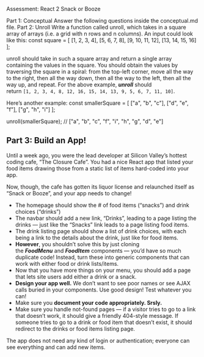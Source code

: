 Assessment: React 2 Snack or Booze

Part 1: Conceptual
Answer the following questions inside the conceptual.md file.
Part 2: Unroll
Write a function called unroll, which takes in a square array of arrays (i.e. a grid with n rows and n columns). An input could look like this:
const square = [
  [1, 2, 3, 4],
  [5, 6, 7, 8],
  [9, 10, 11, 12],
  [13, 14, 15, 16]
];

unroll should take in such a square array and return a single array containing the values in the square. You should obtain the values by traversing the square in a spiral: from the top-left corner, move all the way to the right, then all the way down, then all the way to the left, then all the way up, and repeat.
For the above example, ***unroll*** should return `[1, 2, 3, 4, 8, 12, 16, 15, 14, 13, 9, 5, 6, 7, 11, 10]`.

Here’s another example:
const smallerSquare = [
  ["a", "b", "c"],
  ["d", "e", "f"],
  ["g", "h", "i"]
];

unroll(smallerSquare); // ["a", "b", "c", "f", "i", "h", "g", "d", "e"]


## **Part 3: Build an App!**

Until a week ago, you were the lead developer at Silicon Valley’s hottest coding cafe, “The Closure Cafe”. You had a nice React app that listed your food items drawing those from a static list of items hard-coded into your app.

Now, though, the cafe has gotten its liquor license and relaunched itself as “Snack or Booze”, and your app needs to change!

- The homepage should show the # of food items (“snacks”) and drink choices (“drinks”)
- The navbar should add a new link, “Drinks”, leading to a page listing the drinks — just like the “Snacks” link leads to a page listing food items.
- The drink listing page should show a list of drink choices, with each being a link to the details about the drink, just like for food items.
- **However**, you shouldn’t solve this by just cloning the ***FoodMenu*** and ***FoodItem*** components — you’d have so much duplicate code! Instead, turn these into generic components that can work with either food or drink lists/items.
- Now that you have more things on your menu, you should add a page that lets site users add either a drink or a snack.
- **Design your app well.** We don’t want to see poor names or see AJAX calls buried in your components. Use good design! Test whatever you can!
- Make sure you **document your code appropriately. Srsly.**
- Make sure you handle not-found pages — if a visitor tries to go to a link that doesn’t work, it should give a friendly 404-style message. If someone tries to go to a drink or food item that doesn’t exist, it should redirect to the drinks or food items listing page.

The app does not need any kind of login or authentication; everyone can see everything and can add new items.

